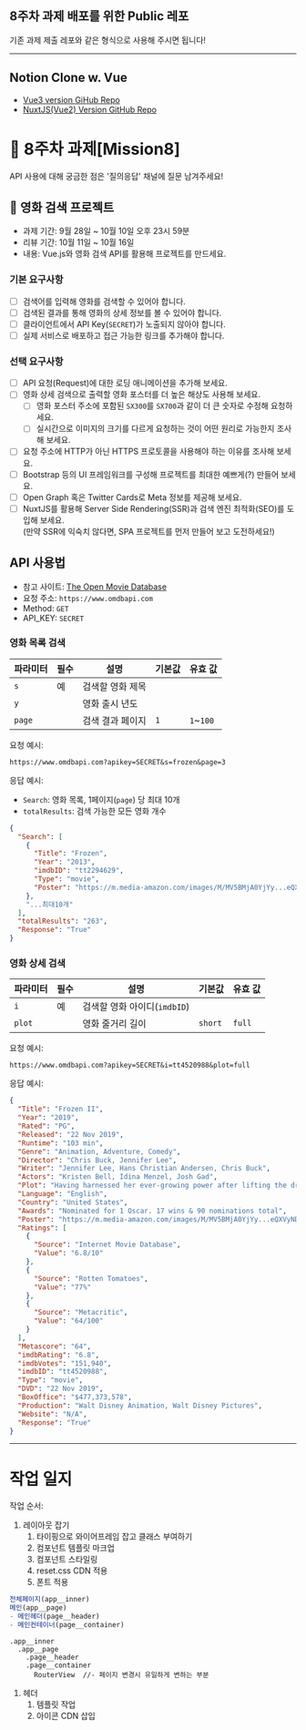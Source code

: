 ## 8주차 과제 배포를 위한 Public 레포
기존 과제 제출 레포와 같은 형식으로 사용해 주시면 됩니다!

---
## Notion Clone w. Vue

- [Vue3 version GiHub Repo](https://github.com/Leon-Miller/notion-clone-programmers)
- [NuxtJS(Vue2) Version GitHub Repo](https://github.com/Leon-Miller/notion-clone-programmers-nuxt)

# 📌 8주차 과제[Mission8]

API 사용에 대해 궁금한 점은 '질의응답' 채널에 질문 남겨주세요!

## 🎥 영화 검색 프로젝트

- 과제 기간: 9월 28일 ~ 10월 10일 오후 23시 59분
- 리뷰 기간: 10월 11일 ~ 10월 16일
- 내용: Vue.js와 영화 검색 API를 활용해 프로젝트를 만드세요.

### 기본 요구사항

- [ ] 검색어를 입력해 영화를 검색할 수 있어야 합니다.
- [ ] 검색된 결과를 통해 영화의 상세 정보를 볼 수 있어야 합니다.
- [ ] 클라이언트에서 API Key(`SECRET`)가 노출되지 않아야 합니다.
- [ ] 실제 서비스로 배포하고 접근 가능한 링크를 추가해야 합니다.

### 선택 요구사항

- [ ] API 요청(Request)에 대한 로딩 애니메이션을 추가해 보세요.
- [ ] 영화 상세 검색으로 출력할 영화 포스터를 더 높은 해상도 사용해 보세요.
  - [ ] 영화 포스터 주소에 포함된 `SX300`를 `SX700`과 같이 더 큰 숫자로 수정해 요청하세요.
  - [ ] 실시간으로 이미지의 크기를 다르게 요청하는 것이 어떤 원리로 가능한지 조사해 보세요.
- [ ] 요청 주소에 HTTP가 아닌 HTTPS 프로토콜을 사용해야 하는 이유를 조사해 보세요.
- [ ] Bootstrap 등의 UI 프레임워크를 구성해 프로젝트를 최대한 예쁘게(?) 만들어 보세요.
- [ ] Open Graph 혹은 Twitter Cards로 Meta 정보를 제공해 보세요.
- [ ] NuxtJS를 활용해 Server Side Rendering(SSR)과 검색 엔진 최적화(SEO)를 도입해 보세요.  
     (만약 SSR에 익숙치 않다면, SPA 프로젝트를 먼저 만들어 보고 도전하세요!)

## API 사용법

- 참고 사이트: [The Open Movie Database](http://www.omdbapi.com/)
- 요청 주소: `https://www.omdbapi.com`
- Method: `GET`
- API_KEY: `SECRET`

### 영화 목록 검색

파라미터 | 필수 | 설명 | 기본값 | 유효 값
--|--|--|--|--
`s` | 예 | 검색할 영화 제목 | | 
`y` | | 영화 출시 년도 | | 
`page` | | 검색 결과 페이지 | `1` | `1`~`100`

요청 예시: 

```url
https://www.omdbapi.com?apikey=SECRET&s=frozen&page=3
```

응답 예시: 

- `Search`: 영화 목록, 1페이지(`page`) 당 최대 10개
- `totalResults`: 검색 가능한 모든 영화 개수

```json
{
  "Search": [
    {
      "Title": "Frozen",
      "Year": "2013",
      "imdbID": "tt2294629",
      "Type": "movie",
      "Poster": "https://m.media-amazon.com/images/M/MV5BMjA0YjYy...eQXVyNDg4NjY5OTQ@._V1_SX300.jpg"
    },
    "...최대10개"
  ],
  "totalResults": "263",
  "Response": "True"
}
```

### 영화 상세 검색

파라미터 | 필수 | 설명 | 기본값 | 유효 값
--|--|--|--|--
`i` | 예 | 검색할 영화 아이디(`imdbID`) | | 
`plot` | | 영화 줄거리 길이 | `short` | `full` 

요청 예시: 

```url
https://www.omdbapi.com?apikey=SECRET&i=tt4520988&plot=full
```

응답 예시:

```json
{
  "Title": "Frozen II",
  "Year": "2019",
  "Rated": "PG",
  "Released": "22 Nov 2019",
  "Runtime": "103 min",
  "Genre": "Animation, Adventure, Comedy",
  "Director": "Chris Buck, Jennifer Lee",
  "Writer": "Jennifer Lee, Hans Christian Andersen, Chris Buck",
  "Actors": "Kristen Bell, Idina Menzel, Josh Gad",
  "Plot": "Having harnessed her ever-growing power after lifting the dreadful curse of the eternal winter in Frozen (2013),",
  "Language": "English",
  "Country": "United States",
  "Awards": "Nominated for 1 Oscar. 17 wins & 90 nominations total",
  "Poster": "https://m.media-amazon.com/images/M/MV5BMjA0YjYy...eQXVyNDg4NjY5OTQ@._V1_SX300.jpg",
  "Ratings": [
    {
      "Source": "Internet Movie Database",
      "Value": "6.8/10"
    },
    {
      "Source": "Rotten Tomatoes",
      "Value": "77%"
    },
    {
      "Source": "Metacritic",
      "Value": "64/100"
    }
  ],
  "Metascore": "64",
  "imdbRating": "6.8",
  "imdbVotes": "151,940",
  "imdbID": "tt4520988",
  "Type": "movie",
  "DVD": "22 Nov 2019",
  "BoxOffice": "$477,373,578",
  "Production": "Walt Disney Animation, Walt Disney Pictures",
  "Website": "N/A",
  "Response": "True"
}
```

---

# 작업 일지

작업 순서:

1. 레이아웃 잡기
   1. 타이핑으로 와이어프레임 잡고 클래스 부여하기
   2. 컴포넌트 템플릿 마크업
   3. 컴포넌트 스타일링
   4. reset.css CDN 적용
   5. 폰트 적용

```javascript
전체페이지(app__inner)
메인(app__page)
- 메인헤더(page__header)
- 메인컨테이너(page__container)
```

```pug
.app__inner
  .app__page
    .page__header
    .page__container
      RouterView  //- 페이지 변경시 유일하게 변하는 부분
```

1. 헤더
   1. 템플릿 작업
   2. 아이콘 CDN 삽입
